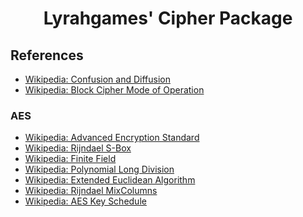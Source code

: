 <h1 align="center">
  Lyrahgames' Cipher Package
</h1>

## References
- [Wikipedia: Confusion and Diffusion](https://en.wikipedia.org/wiki/Confusion_and_diffusion)
- [Wikipedia: Block Cipher Mode of Operation](https://en.wikipedia.org/wiki/Block_cipher_mode_of_operation)

### AES
- [Wikipedia: Advanced Encryption Standard](https://en.wikipedia.org/wiki/Advanced_Encryption_Standard)
- [Wikipedia: Rijndael S-Box](https://en.wikipedia.org/wiki/Rijndael_S-box)
- [Wikipedia: Finite Field](https://en.wikipedia.org/wiki/Finite_field)
- [Wikipedia: Polynomial Long Division](https://en.wikipedia.org/wiki/Polynomial_long_division)
- [Wikipedia: Extended Euclidean Algorithm](https://en.wikipedia.org/wiki/Extended_Euclidean_algorithm)
- [Wikipedia: Rijndael MixColumns](https://en.wikipedia.org/wiki/Rijndael_MixColumns)
- [Wikipedia: AES Key Schedule](https://en.wikipedia.org/wiki/AES_key_schedule)
